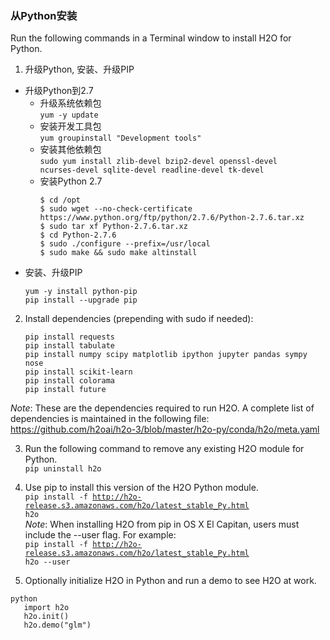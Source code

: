 ### 从Python安装
Run the following commands in a Terminal window to install H2O for Python.  
1. 升级Python, 安装、升级PIP
  * 升级Python到2.7
    * 升级系统依赖包  
       <code>yum -y update</code>
    * 安装开发工具包  
       <code>yum groupinstall "Development tools"</code>
    * 安装其他依赖包  
      <code>sudo yum install zlib-devel bzip2-devel openssl-devel ncurses-devel sqlite-devel readline-devel tk-devel</code>
    * 安装Python 2.7  
      <pre><code>$ cd /opt
      $ sudo wget --no-check-certificate https://www.python.org/ftp/python/2.7.6/Python-2.7.6.tar.xz
      $ sudo tar xf Python-2.7.6.tar.xz 
      $ cd Python-2.7.6
      $ sudo ./configure --prefix=/usr/local
      $ sudo make && sudo make altinstall</code></pre>
  * 安装、升级PIP
    <pre><code>yum -y install python-pip
    pip install --upgrade pip</code></pre>
  
2. Install dependencies (prepending with sudo if needed):
     <pre><code>pip install requests
   pip install tabulate
   pip install numpy scipy matplotlib ipython jupyter pandas sympy nose
   pip install scikit-learn
   pip install colorama
   pip install future</code></pre>
  
  _Note_: These are the dependencies required to run H2O. A complete list of dependencies is maintained in the 
  following file: https://github.com/h2oai/h2o-3/blob/master/h2o-py/conda/h2o/meta.yaml

3. Run the following command to remove any existing H2O module for Python.  
  <code>pip uninstall h2o</code>

4. Use pip to install this version of the H2O Python module.  
  <code>pip install -f http://h2o-release.s3.amazonaws.com/h2o/latest_stable_Py.html h2o</code>    
  _Note_: When installing H2O from pip in OS X El Capitan, users must include the --user flag. For example:  
  <code>pip install -f http://h2o-release.s3.amazonaws.com/h2o/latest_stable_Py.html h2o --user</code>

5.  Optionally initialize H2O in Python and run a demo to see H2O at work.
   <pre><code>python
   import h2o
   h2o.init()
   h2o.demo("glm")</code></pre>
